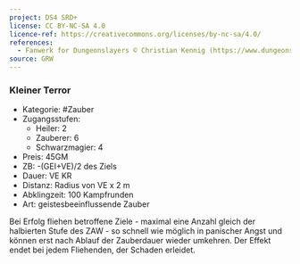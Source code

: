 ```yaml
---
project: DS4 SRD+
license: CC BY-NC-SA 4.0
licence-ref: https://creativecommons.org/licenses/by-nc-sa/4.0/
references: 
  - Fanwerk for Dungeonslayers © Christian Kennig (https://www.dungeonslayers.net/)
source: GRW
---
```


### Kleiner Terror

- Kategorie: #Zauber
- Zugangsstufen:
  - Heiler: 2
  - Zauberer: 6
  - Schwarzmagier: 4
- Preis: 45GM
- ZB: -(GEI+VE)/2 des Ziels
- Dauer: VE KR
- Distanz: Radius von VE x 2 m
- Abklingzeit: 100 Kampfrunden
- Art: geistesbeeinflussende Zauber

Bei Erfolg fliehen betroffene Ziele - maximal eine Anzahl gleich der halbierten Stufe des ZAW - so schnell wie möglich in panischer Angst und können erst nach Ablauf der Zauberdauer wieder umkehren. Der Effekt endet bei jedem Fliehenden, der Schaden erleidet.

